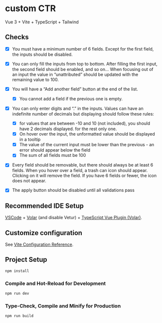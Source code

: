 # custom CTR

Vue 3 + Vite + TypeScript + Tailwind

## Checks

- [x] You must have a minimum number of 6 fields. Except for the first field, the inputs should be disabled.
- [x] You can only fill the inputs from top to bottom. After filling the first input, the second field should be enabled, and so on…
      When focusing out of an input the value in “unattributed” should be updated with the remaining value to 100.
- [x] You will have a “Add another field” button at the end of the list.
  - [x] You cannot add a field if the previous one is empty.
- [x] You can only enter digits and “.” in the inputs. Values can have an indefinite number of decimals but displaying should follow these rules:

  - [x] for values that are between -10 and 10 (not included), you should have 2 decimals displayed. for the rest only one.
  - [x] On hover over the input, the unformatted value should be displayed in a tooltip
  - [x] The value of the current input must be lower than the previous - an error should appear below the field
  - [x] The sum of all fields must be 100

- [x] Every field should be removable, but there should always be at least 6 fields. When you hover over a field, a trash can icon should appear. Clicking on it will remove the field. If you have 6 fields or fewer, the icon does not appear.

- [x] The apply button should be disabled until all validations pass

## Recommended IDE Setup

[VSCode](https://code.visualstudio.com/) + [Volar](https://marketplace.visualstudio.com/items?itemName=Vue.volar) (and disable Vetur) + [TypeScript Vue Plugin (Volar)](https://marketplace.visualstudio.com/items?itemName=Vue.vscode-typescript-vue-plugin).

## Customize configuration

See [Vite Configuration Reference](https://vitejs.dev/config/).

## Project Setup

```sh
npm install
```

### Compile and Hot-Reload for Development

```sh
npm run dev
```

### Type-Check, Compile and Minify for Production

```sh
npm run build
```
